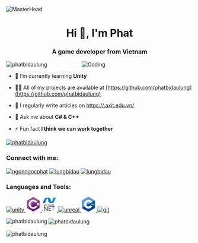 ![MasterHead](https://thegamingeek.com/wp-content/uploads/2019/02/game-development.jpg)
<h1 align="center">Hi 👋, I'm Phat</h1>
<h3 align="center">A game developer from Vietnam</h3>
<img align="right" alt="Coding" width="300" src="https://cdn.dribbble.com/users/1162077/screenshots/3848914/programmer.gif">

<p align="left"> <img src="https://komarev.com/ghpvc/?username=phatbidaulung&label=Profile%20views&color=0e75b6&style=flat" alt="phatbidaulung" /> </p>

- 🌱 I’m currently learning **Unity**

- 👨‍💻 All of my projects are available at [https://github.com/phatbidaulung](https://github.com/phatbidaulung)

- 📝 I regularly write articles on [https://.axit.edu.vn/](https://.axit.edu.vn/)

- 💬 Ask me about **C# & C++**

- ⚡ Fun fact **I think we can work together**


<p align="left"> <a href="https://github.com/ryo-ma/github-profile-trophy"><img src="https://github-profile-trophy.vercel.app/?username=phatbidaulung" alt="phatbidaulung" /></a> </p>

<h3 align="left">Connect with me:</h3>
<p align="left">
<a href="https://fb.com/ngonngocphat" target="blank"><img align="center" src="https://raw.githubusercontent.com/rahuldkjain/github-profile-readme-generator/master/src/images/icons/Social/facebook.svg" alt="ngonngocphat" height="30" width="40" /></a>
<a href="https://instagram.com/lungbidau" target="blank"><img align="center" src="https://raw.githubusercontent.com/rahuldkjain/github-profile-readme-generator/master/src/images/icons/Social/instagram.svg" alt="lungbidau" height="30" width="40" /></a>
<a href="https://www.tiktok.com/@lungbidau" target="blank"><img align="center" src="https://seeklogo.com//images/T/tiktok-app-icon-logo-0F5AD7AE01-seeklogo.com.png" alt="lungbidau" height="30" width="30" /></a>
</p>

<h3 align="left">Languages and Tools:</h3>
<p align="left"> 
  <a href="https://unity.com/" target="_blank" rel="noreferrer"> <img src="https://www.vectorlogo.zone/logos/unity3d/unity3d-icon.svg" alt="unity" width="40" height="40"/> </a> 
  <a href="https://www.w3schools.com/cs/" target="_blank" rel="noreferrer"> <img src="https://raw.githubusercontent.com/devicons/devicon/master/icons/csharp/csharp-original.svg" alt="csharp" width="40" height="40"/> </a> 
  <a href="https://dotnet.microsoft.com/" target="_blank" rel="noreferrer"> <img src="https://raw.githubusercontent.com/devicons/devicon/master/icons/dot-net/dot-net-original-wordmark.svg" alt="dotnet" width="40" height="40"/> </a> 
  <a href="https://unrealengine.com/" target="_blank" rel="noreferrer"> <img src="https://raw.githubusercontent.com/kenangundogan/fontisto/036b7eca71aab1bef8e6a0518f7329f13ed62f6b/icons/svg/brand/unreal-engine.svg" alt="unreal" width="40" height="40"/> </a> 
  <a href="https://www.w3schools.com/cpp/" target="_blank" rel="noreferrer"> <img src="https://raw.githubusercontent.com/devicons/devicon/master/icons/cplusplus/cplusplus-original.svg" alt="cplusplus" width="40" height="40"/> </a> 
  <a href="https://git-scm.com/" target="_blank" rel="noreferrer"> <img src="https://www.vectorlogo.zone/logos/git-scm/git-scm-icon.svg" alt="git" width="40" height="40"/> </a> 
</p>

<p><img align="left" src="https://github-readme-stats.vercel.app/api/top-langs?username=phatbidaulung&show_icons=true&locale=en&layout=compact" alt="phatbidaulung" /></p>

<p>&nbsp;<img align="center" src="https://github-readme-stats.vercel.app/api?username=phatbidaulung&show_icons=true&locale=en" alt="phatbidaulung" /></p>

<p><img align="center" src="https://github-readme-streak-stats.herokuapp.com/?user=phatbidaulung&" alt="phatbidaulung" /></p>
